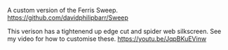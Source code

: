 A custom version of the Ferris Sweep. https://github.com/davidphilipbarr/Sweep

This verison has a tightenend up edge cut and spider web silkscreen. See my video for how to customise these. https://youtu.be/JqpBKuEVinw
